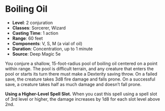 # Boiling Oil

- **Level**: 2 conjuration
- **Classes**: Sorcerer, Wizard
- **Casting Time**: 1 action
- **Range**: 60 feet
- **Components**: V, S, M (a vial of oil)
- **Duration**: Concentration, up to 1 minute
- **Source**: Deep Magic 5e

You conjure a shallow, 15-foot-radius pool of boiling oil centered on a point within range. The pool is difficult terrain, and any creature that enters the pool or starts its turn there must make a Dexterity saving throw. On a failed save, the creature takes 3d8 fire damage and falls prone. On a successful save, a creature takes half as much damage and doesn’t fall prone.

**Using a Higher-Level Spell Slot.** When you cast this spell using a spell slot of 3rd level or higher, the damage increases by 1d8 for each slot level above 2nd.
